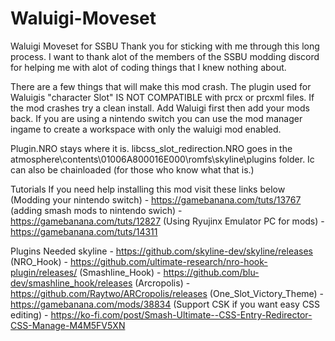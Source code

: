 # Waluigi-Moveset
Waluigi Moveset for SSBU
Thank you for sticking with me through this long process. I want to thank alot of the members of the SSBU modding discord for helping me with alot of coding things that I knew nothing about.

There are a few things that will make this mod crash. The plugin used for Waluigis "character Slot" IS NOT COMPATIBLE  with prcx or prcxml files.
If the mod crashes try a clean install. Add Waluigi first then add your mods back. If you are using a nintendo switch you can use the mod manager ingame 
to create a workspace with only the waluigi mod enabled.

Plugin.NRO stays where it is.
libcss_slot_redirection.NRO goes in the atmosphere\contents\01006A800016E000\romfs\skyline\plugins folder. Ic can also be chainloaded (for those who know what that is.)

Tutorials
If you need help installing this mod visit these links below
(Modding your nintendo switch) - https://gamebanana.com/tuts/13767 
(adding smash mods to nintendo swich) - https://gamebanana.com/tuts/12827
(Using Ryujinx Emulator PC for mods) - https://gamebanana.com/tuts/14311


Plugins Needed
skyline - https://github.com/skyline-dev/skyline/releases
(NRO_Hook) - https://github.com/ultimate-research/nro-hook-plugin/releases/
(Smashline_Hook) - https://github.com/blu-dev/smashline_hook/releases
(Arcropolis) - https://github.com/Raytwo/ARCropolis/releases
(One_Slot_Victory_Theme) - https://gamebanana.com/mods/38834
(Support CSK if you want easy CSS editing) - https://ko-fi.com/post/Smash-Ultimate--CSS-Entry-Redirector-CSS-Manage-M4M5FV5XN


